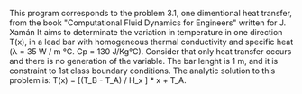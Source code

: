 This program corresponds to the problem 3.1, one dimentional heat transfer, from the book "Computational Fluid Dynamics for Engineers" written for J. Xamán
It aims to determinate the variation in temperature in one direction T(x), in a lead bar with homogeneous thermal conductivity and specific heat 
(λ = 35 W / m °C. Cp = 130 J/Kg°C). Consider that only heat transfer occurs and there is no generation of the variable. The bar lenght is 1 m, and
it is constraint to 1st class boundary conditions. The analytic solution to this problem is: T(x) = [(T_B - T_A) / H_x ] * x + T_A.
